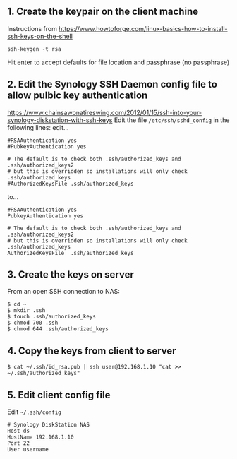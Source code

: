 

## 1. Create the keypair on the client machine
Instructions from https://www.howtoforge.com/linux-basics-how-to-install-ssh-keys-on-the-shell
```
ssh-keygen -t rsa
```
Hit enter to accept defaults for file location and passphrase (no passphrase)

## 2. Edit the Synology SSH Daemon config file to allow pulbic key authentication
https://www.chainsawonatireswing.com/2012/01/15/ssh-into-your-synology-diskstation-with-ssh-keys
Edit the file `/etc/ssh/sshd_config` in the following lines:
edit...
```
#RSAAuthentication yes
#PubkeyAuthentication yes

# The default is to check both .ssh/authorized_keys and .ssh/authorized_keys2
# but this is overridden so installations will only check .ssh/authorized_keys
#AuthorizedKeysFile .ssh/authorized_keys
```
to...
```
#RSAAuthentication yes
PubkeyAuthentication yes

# The default is to check both .ssh/authorized_keys and .ssh/authorized_keys2
# but this is overridden so installations will only check .ssh/authorized_keys
AuthorizedKeysFile  .ssh/authorized_keys
```

## 3. Create the keys on server
From an open SSH connection to NAS:
```
$ cd ~
$ mkdir .ssh
$ touch .ssh/authorized_keys
$ chmod 700 .ssh
$ chmod 644 .ssh/authorized_keys
```

## 4. Copy the keys from client to server
```
$ cat ~/.ssh/id_rsa.pub | ssh user@192.168.1.10 "cat >> ~/.ssh/authorized_keys"
```

## 5. Edit client config file
Edit `~/.ssh/config`
```
# Synology DiskStation NAS
Host ds
HostName 192.168.1.10
Port 22
User username
```
